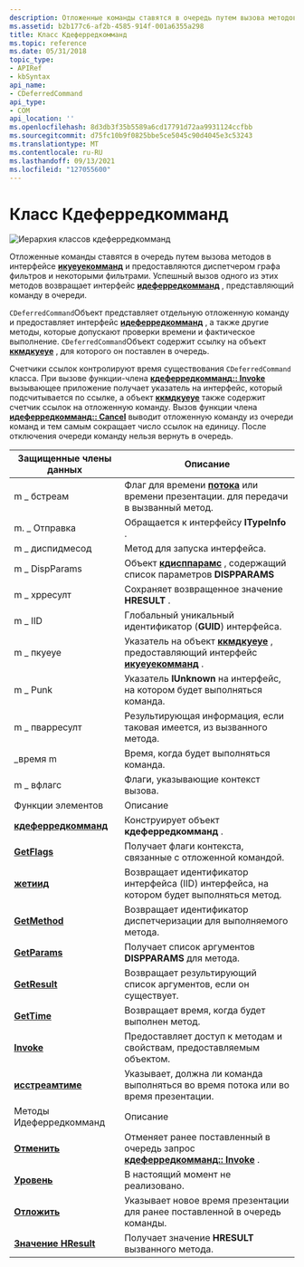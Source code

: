 ```yaml
---
description: Отложенные команды ставятся в очередь путем вызова методов в интерфейсе Икуеуекомманд и предоставляются диспетчером графа фильтров и некоторыми фильтрами.
ms.assetid: b2b177c6-af2b-4585-914f-001a6355a298
title: Класс Кдеферредкомманд
ms.topic: reference
ms.date: 05/31/2018
topic_type:
- APIRef
- kbSyntax
api_name:
- CDeferredCommand
api_type:
- COM
api_location: ''
ms.openlocfilehash: 8d3db3f35b5589a6cd17791d72aa9931124ccfbb
ms.sourcegitcommit: d75fc10b9f0825bbe5ce5045c90d4045e3c53243
ms.translationtype: MT
ms.contentlocale: ru-RU
ms.lasthandoff: 09/13/2021
ms.locfileid: "127055600"
---
```

# <a name="cdeferredcommand-class"></a>Класс Кдеферредкомманд

![Иерархия классов кдеферредкомманд](images/cutil13.png)

Отложенные команды ставятся в очередь путем вызова методов в интерфейсе [**икуеуекомманд**](/windows/desktop/api/Control/nn-control-iqueuecommand) и предоставляются диспетчером графа фильтров и некоторыми фильтрами. Успешный вызов одного из этих методов возвращает интерфейс [**идеферредкомманд**](/windows/desktop/api/Control/nn-control-ideferredcommand) , представляющий команду в очереди.

`CDeferredCommand`Объект представляет отдельную отложенную команду и предоставляет интерфейс [**идеферредкомманд**](/windows/desktop/api/Control/nn-control-ideferredcommand) , а также другие методы, которые допускают проверки времени и фактическое выполнение. `CDeferredCommand`Объект содержит ссылку на объект [**ккмдкуеуе**](ccmdqueue.md) , для которого он поставлен в очередь.

Счетчики ссылок контролируют время существования `CDeferredCommand` класса. При вызове функции-члена [**кдеферредкомманд:: Invoke**](cdeferredcommand-invoke.md) вызывающее приложение получает указатель на интерфейс, который подсчитывается по ссылке, а объект [**ккмдкуеуе**](ccmdqueue.md) также содержит счетчик ссылок на отложенную команду. Вызов функции члена [**идеферредкомманд:: Cancel**](/windows/desktop/api/Control/nf-control-ideferredcommand-cancel) выводит отложенную команду из очереди команд и тем самым сокращает число ссылок на единицу. После отключения очереди команду нельзя вернуть в очередь.



| Защищенные члены данных                                        | Описание                                                                                                             |
|---------------------------------------------------------------|-------------------------------------------------------------------------------------------------------------------------|
| m \_ бстреам                                                    | Флаг для времени [**потока**](stream-time.md) или времени презентации. для передачи в вызванный метод.                   |
| m. \_ Отправка                                                   | Обращается к интерфейсу **ITypeInfo** .                                                                                   |
| m \_ диспидмесод                                               | Метод для запуска интерфейса.                                                                                         |
| m \_ DispParams                                                 | Объект [**кдисппарамс**](cdispparams.md) , содержащий список параметров **DISPPARAMS**                                  |
| m \_ хрресулт                                                   | Сохраняет возвращенное значение **HRESULT** .                                                                                  |
| m \_ IID                                                        | Глобальный уникальный идентификатор (**GUID**) интерфейса.                                                                 |
| m \_ пкуеуе                                                     | Указатель на объект [**ккмдкуеуе**](ccmdqueue.md) , предоставляющий интерфейс [**икуеуекомманд**](/windows/desktop/api/Control/nn-control-iqueuecommand) . |
| m \_ Punk                                                       | Указатель **IUnknown** на интерфейс, на котором будет выполняться команда.                                                 |
| m \_ пварресулт                                                 | Результирующая информация, если таковая имеется, из вызванного метода.                                                                 |
| \_время m                                                       | Время, когда будет выполняться команда.                                                                                  |
| m \_ вфлагс                                                     | Флаги, указывающие контекст вызова.                                                                         |
| Функции элементов                                              | Описание                                                                                                             |
| [**кдеферредкомманд**](cdeferredcommand-cdeferredcommand.md) | Конструирует объект **кдеферредкомманд** .                                                                               |
| [**GetFlags**](cdeferredcommand-getflags.md)                 | Получает флаги контекста, связанные с отложенной командой.                                                       |
| [**жетиид**](cdeferredcommand-getiid.md)                     | Возвращает идентификатор интерфейса (IID) интерфейса, на котором будет выполняться метод.                              |
| [**GetMethod**](cdeferredcommand-getmethod.md)               | Возвращает идентификатор диспетчеризации для выполняемого метода.                                                              |
| [**GetParams**](cdeferredcommand-getparams.md)               | Получает список аргументов **DISPPARAMS** для метода.                                                               |
| [**GetResult**](cdeferredcommand-getresult.md)               | Возвращает результирующий список аргументов, если он существует.                                                                   |
| [**GetTime**](cdeferredcommand-gettime.md)                   | Возвращает время, когда будет выполнен метод.                                                                         |
| [**Invoke**](cdeferredcommand-invoke.md)                     | Предоставляет доступ к методам и свойствам, предоставляемым объектом.                                                         |
| [**исстреамтиме**](cdeferredcommand-isstreamtime.md)         | Указывает, должна ли команда выполняться во время потока или во время презентации.                                         |
| Методы Идеферредкомманд                                      | Описание                                                                                                             |
| [**Отменить**](cdeferredcommand-cancel.md)                     | Отменяет ранее поставленный в очередь запрос [**кдеферредкомманд:: Invoke**](cdeferredcommand-invoke.md) .                        |
| [**Уровень**](cdeferredcommand-confidence.md)             | В настоящий момент не реализовано.                                                                                              |
| [**Отложить**](cdeferredcommand-postpone.md)                 | Указывает новое время презентации для ранее поставленной в очередь команды.                                                      |
| [**Значение HResult**](cdeferredcommand-gethresult.md)             | Получает значение **HRESULT** вызванного метода.                                                                  |



 

 

 



